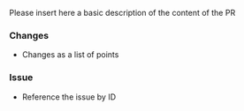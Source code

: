 Please insert here a basic description of the content of the PR

### Changes
* Changes as a list of points

### Issue
* Reference the issue by ID
